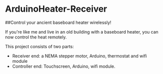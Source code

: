# ArduinoHeater-Receiver

##Control your ancient baseboard heater wirelessly!

If you're like me and live in an old building with a baseboard heater, you can now control the heat remotely.

This project consists of two parts:
- Receiver end: a NEMA stepper motor, Arduino, thermostat and wifi module
- Controller end: Touchscreen, Arduino, wifi module.

